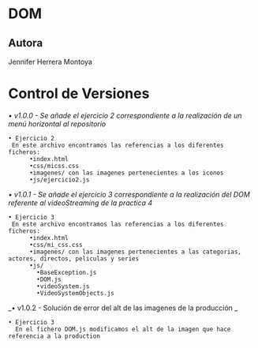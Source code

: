 # DOM

## Autora
Jennifer Herrera Montoya

# Control de Versiones
_• v1.0.0 - Se añade el ejercicio 2 correspondiente a la realización de un menú horizontal al repositorio_
```
• Ejercicio 2
 En este archivo encontramos las referencias a los diferentes ficheros:
      •index.html
      •css/micss.css
      •imagenes/ con las imagenes pertenecientes a los iconos
      •js/ejercicio2.js
```
_• v1.0.1 - Se añade el ejercicio 3 correspondiente a la realización del DOM referente al videoStreaming de la practica 4_
```
• Ejercicio 3
 En este archivo encontramos las referencias a los diferentes ficheros:
      •index.html
      •css/mi_css.css
      •imagenes/ con las imagenes pertenecientes a las categorias, actores, directos, peliculas y series
      •js/
        •BaseException.js
        •DOM.js
        •videoSystem.js
        •VideoSystemObjects.js
```

_• v1.0.2 - Solución de error del alt de las imagenes de la producción _
```
• Ejercicio 3
  En el fichero DOM.js modificamos el alt de la imagen que hace referencia a la production
```
